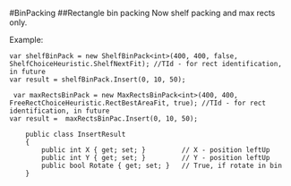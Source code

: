 #BinPacking
##Rectangle bin packing
Now shelf packing and max rects only.

Example:
```
var shelfBinPack = new ShelfBinPack<int>(400, 400, false, ShelfChoiceHeuristic.ShelfNextFit); //TId - for rect identification, in future
var result = shelfBinPack.Insert(0, 10, 50);
```

```
 var maxRectsBinPack = new MaxRectsBinPack<int>(400, 400, FreeRectChoiceHeuristic.RectBestAreaFit, true); //TId - for rect identification, in future
var result =  maxRectsBinPac.Insert(0, 10, 50);
```

```
    public class InsertResult
    {
        public int X { get; set; }         // X - position leftUp
        public int Y { get; set; }         // Y - position leftUp
        public bool Rotate { get; set; }   // True, if rotate in bin
    }
```
